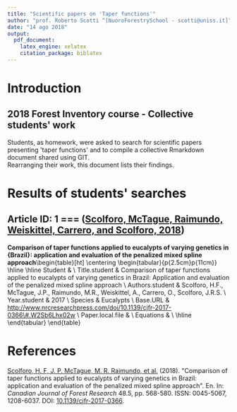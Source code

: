 ```yaml
---
title: "Scientific papers on 'Taper functions'"
author: "prof. Roberto Scotti ^[NuoroForestrySchool - scotti@uniss.it]"
date: "14 ago 2018"
output: 
  pdf_document:
    latex_engine: xelatex
    citation_package: biblatex
---
```



   


# Introduction

## 2018 Forest Inventory course - Collective students' work
Students, as homework, were asked to search for scientific papers presenting 'taper functions' and to compile a collective Rmarkdown document shared using GIT.  
Rearranging their work, this document lists their findings.  

# Results of students' searches


## Article ID: 1 === <a name=cite-scolforo_comparison_2018></a>([Scolforo, McTague, Raimundo, Weiskittel, Carrero, and Scolforo, 2018](http://www.nrcresearchpress.com/doi/10.1139/cjfr-2017-0366))
 
**Comparison of taper functions applied to eucalypts of varying genetics in {Brazil}: application and evaluation of the penalized mixed spline approach**\begin{table}[ht]
\centering
\begin{tabular}{p{2.5cm}p{11cm}}
  \hline
  \hline
Student &  \\ 
  Title.student & Comparison of taper functions applied to eucalypts of varying genetics in Brazil: Application and evaluation of the penalized mixed spline approach \\ 
  Authors.student & Scolforo, H.F., McTague, J.P., Raimundo, M.R., Weiskittel, A., Carrero, O., Scolforo, J.R.S. \\ 
  Year.student & 2017 \\ 
  Species & Eucalypts \\ 
  Base.URL & http://www.nrcresearchpress.com/doi/10.1139/cjfr-2017-0366\#.W2Sb6Lhx02w \\ 
  Paper.local.file &  \\ 
  Equations &  \\ 
   \hline
\end{tabular}
\end{table}


# References
<a name=bib-scolforo_comparison_2018></a>[Scolforo, H. F, J. P.
McTague, M. R. Raimundo, et al.](#cite-scolforo_comparison_2018)
(2018). "Comparison of taper functions applied to eucalypts of
varying genetics in Brazil: application and evaluation of the
penalized mixed spline approach". En. In: _Canadian Journal of
Forest Research_ 48.5, pp. 568-580. ISSN: 0045-5067, 1208-6037.
DOI:
[10.1139/cjfr-2017-0366](https://doi.org/10.1139/cjfr-2017-0366).
